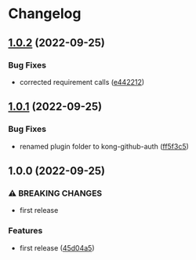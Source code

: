 # Changelog

## [1.0.2](https://github.com/nodis-com-br/kong-github-auth/compare/v1.0.1...v1.0.2) (2022-09-25)


### Bug Fixes

* corrected requirement calls ([e442212](https://github.com/nodis-com-br/kong-github-auth/commit/e44221227eddb7523b78fccfaee31813a5a1e8a1))

## [1.0.1](https://github.com/nodis-com-br/kong-github-auth/compare/v1.0.0...v1.0.1) (2022-09-25)


### Bug Fixes

* renamed plugin folder to kong-github-auth ([ff5f3c5](https://github.com/nodis-com-br/kong-github-auth/commit/ff5f3c5c32c60277eb57e1a414f77ea872346184))

## 1.0.0 (2022-09-25)


### ⚠ BREAKING CHANGES

* first release

### Features

* first release ([45d04a5](https://github.com/nodis-com-br/kong-github-auth/commit/45d04a58d93900f4f4cac7c65e6f0bc4be4f847a))
